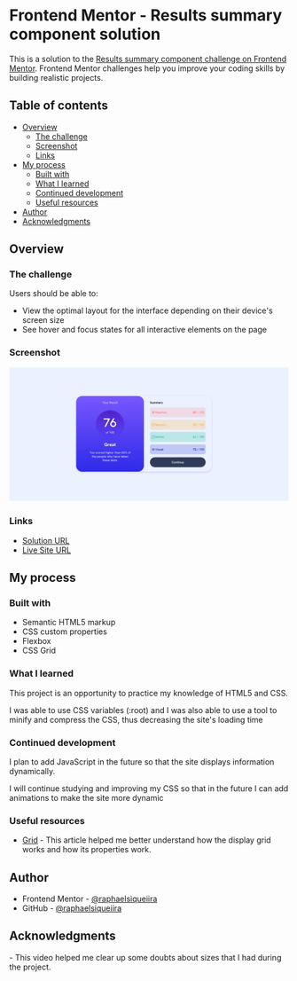 # Frontend Mentor - Results summary component solution

This is a solution to the [Results summary component challenge on Frontend Mentor](https://www.frontendmentor.io/challenges/results-summary-component-CE_K6s0maV). Frontend Mentor challenges help you improve your coding skills by building realistic projects. 

## Table of contents

- [Overview](#overview)
  - [The challenge](#the-challenge)
  - [Screenshot](#screenshot)
  - [Links](#links)
- [My process](#my-process)
  - [Built with](#built-with)
  - [What I learned](#what-i-learned)
  - [Continued development](#continued-development)
  - [Useful resources](#useful-resources)
- [Author](#author)
- [Acknowledgments](#acknowledgments)


## Overview

### The challenge

Users should be able to:

- View the optimal layout for the interface depending on their device's screen size
- See hover and focus states for all interactive elements on the page


### Screenshot

![](./screenshot.jpg)


### Links

- [Solution URL](https://www.frontendmentor.io/solutions/results-summary-component-9ZdLlGKLmu)
- [Live Site URL](https://raphaelsiqueiira.github.io/results-summary-component/)

## My process

### Built with

- Semantic HTML5 markup
- CSS custom properties
- Flexbox
- CSS Grid


### What I learned

This project is an opportunity to practice my knowledge of HTML5 and CSS.

I was able to use CSS variables (:root) and I was also able to use a tool to minify and compress the CSS, thus decreasing the site's loading time

### Continued development

I plan to add JavaScript in the future so that the site displays information dynamically.

I will continue studying and improving my CSS so that in the future I can add animations to make the site more dynamic

### Useful resources

- [Grid](https://www.origamid.com/projetos/css-grid-layout-guia-completo/) - This article helped me better understand how the display grid works and how its properties work.


## Author

- Frontend Mentor - [@raphaelsiqueiira](https://www.frontendmentor.io/profile/raphaelsiqueiira)
- GitHub - [@raphaelsiqueiira](https://github.com/raphaelsiqueiira)


## Acknowledgments

[](https://youtu.be/8kpEng0pbgc?si=pkwumf90bFRhabvt) - This video helped me clear up some doubts about sizes that I had during the project.
